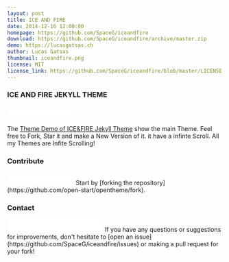 ```yaml
---
layout: post
title: ICE AND FIRE 
date: 2014-12-16 12:00:00
homepage: https://github.com/SpaceG/iceandfire
download: https://github.com/SpaceG/iceandfire/archive/master.zip
demo: https://lucasgatsas.ch
author: Lucas Gatsas
thumbnail: iceandfire.png
license: MIT
license_link: https://github.com/SpaceG/iceandfire/blob/master/LICENSE
---
```

### ICE AND FIRE JEKYLL THEME
<iframe src="//ghbtns.com/github-btn.html?user=SpaceG&repo=iceandfire&type=watch&count=true&size=large" allowtransparency="true" frameborder="0" scrolling="0" width="160px" height="30px"></iframe>





The [Theme Demo of ICE&FIRE Jekyll Theme](https://github.com/SpaceG/iceandfire) show the main Theme. Feel free to Fork, Star it and make a New Version of it. 
it have a infinte Scroll. All my Themes are Infite Scrolling! 

### Contribute
<iframe src="//ghbtns.com/github-btn.html?user=SpaceG&repo=iceandfire&type=fork&count=true&size=large" allowtransparency="true" frameborder="0" scrolling="0" width="156px" height="30px"></iframe>
Start by [forking the repository](https://github.com/open-start/opentheme/fork).

### Contact
<iframe src="//ghbtns.com/github-btn.html?user=SpaceG&type=follow&count=true&size=large" allowtransparency="true" frameborder="0" scrolling="0" width="224px" height="30px"></iframe>
If you have any questions or suggestions for improvements, don't hesitate to [open an issue](https://github.com/SpaceG/iceandfire/issues) or making a pull request for your fork!
